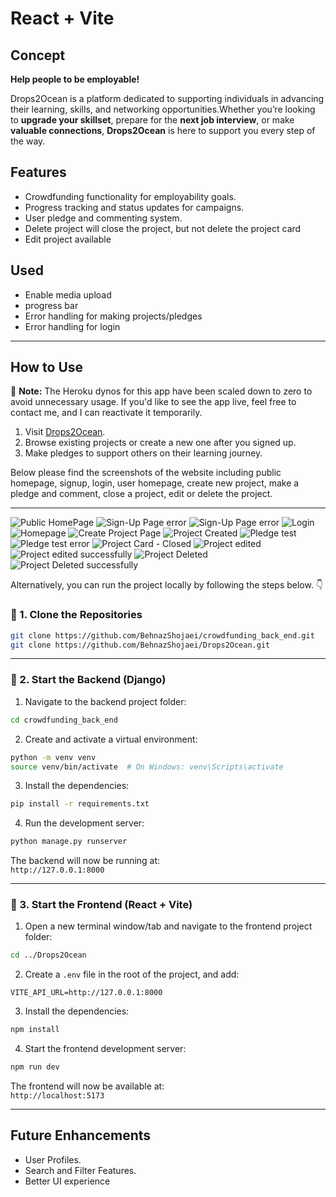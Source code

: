 # React + Vite

## **Concept**

**Help people to be employable!**

Drops2Ocean is a platform dedicated to supporting individuals in advancing their learning, skills, and networking opportunities.Whether you’re looking to **upgrade your skillset**, prepare for the **next job interview**, or make **valuable connections**, **Drops2Ocean** is here to support you every step of the way.

## **Features**

- Crowdfunding functionality for employability goals.
- Progress tracking and status updates for campaigns.
- User pledge and commenting system.
- Delete project will close the project, but not delete the project card
- Edit project available

## **Used**

- Enable media upload
- progress bar
- Error handling for making projects/pledges
- Error handling for login

---

## **How to Use**

🛑 **Note:** The Heroku dynos for this app have been scaled down to zero to avoid unnecessary usage. If you'd like to see the app live, feel free to contact me, and I can reactivate it temporarily.

1. Visit [Drops2Ocean](https://drops2ocean.netlify.app/).
2. Browse existing projects or create a new one after you signed up.
3. Make pledges to support others on their learning journey.

Below please find the screenshots of the website including public homepage, signup, login, user homepage, create new project, make a pledge and comment, close a project, edit or delete the project.

---

![Public HomePage](screenshots/homepage_for_public.png)
![Sign-Up Page error](screenshots/signup_error_handling_match.png)
![Sign-Up Page error](screenshots/signup_error_handling.png)
![Login](screenshots/login.png)
![Homepage](screenshots/homepage_for_users.png)
![Create Project Page](screenshots/create_project_page.png)
![Project Created](screenshots/project_created.png)
![Pledge test](screenshots/test_for_pledge.png)
![Pledge test error](screenshots/test_for_pledge_calculator_error_handling.png)
![Project Card - Closed](screenshots/last_pledge_project_closed.png)
![Project edited](screenshots/test_edit.png)
![Project edited successfully](screenshots/test_edit_successfully.png)
![Project Deleted](screenshots/test_delete.png)
![Project Deleted successfully](screenshots/project_deleted.png)

Alternatively, you can run the project locally by following the steps below. 👇

### 🔹 1. Clone the Repositories

```bash
git clone https://github.com/BehnazShojaei/crowdfunding_back_end.git
git clone https://github.com/BehnazShojaei/Drops2Ocean.git
```

---

### 🔹 2. Start the Backend (Django)

1. Navigate to the backend project folder:

```bash
cd crowdfunding_back_end
```

2. Create and activate a virtual environment:

```bash
python -m venv venv
source venv/bin/activate  # On Windows: venv\Scripts\activate
```

3. Install the dependencies:

```bash
pip install -r requirements.txt
```

4. Run the development server:

```bash
python manage.py runserver
```

The backend will now be running at:  
`http://127.0.0.1:8000`

---

### 🔹 3. Start the Frontend (React + Vite)

1. Open a new terminal window/tab and navigate to the frontend project folder:

```bash
cd ../Drops2Ocean
```

2. Create a `.env` file in the root of the project, and add:

```
VITE_API_URL=http://127.0.0.1:8000
```

3. Install the dependencies:

```bash
npm install
```

4. Start the frontend development server:

```bash
npm run dev
```

The frontend will now be available at:  
`http://localhost:5173`

---

## **Future Enhancements**

- User Profiles.
- Search and Filter Features.
- Better UI experience
